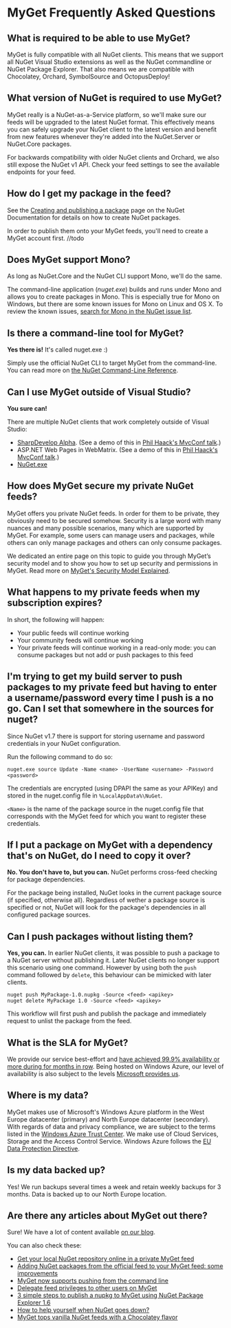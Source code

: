 ﻿# MyGet Frequently Asked Questions

## What is required to be able to use MyGet?

MyGet is fully compatible with all NuGet clients. This means that we support all NuGet Visual Studio extensions as well as the NuGet commandline or NuGet Package Explorer.
That also means we are compatible with Chocolatey, Orchard, SymbolSource and OctopusDeploy!

## What version of NuGet is required to use MyGet?

MyGet really is a NuGet-as-a-Service platform, so we'll make sure our feeds will be upgraded to the latest NuGet format.
This effectively means you can safely upgrade your NuGet client to the latest version and benefit from new features whenever they're added into the NuGet.Server or NuGet.Core packages.

For backwards compatibility with older NuGet clients and Orchard, we also still expose the NuGet v1 API. Check your feed settings to see the available endpoints for your feed.

## How do I get my package in the feed?

See the [Creating and publishing a package](http://docs.nuget.org/creating-packages/creating-and-publishing-a-package) page on the NuGet Documentation for details on how to create NuGet packages.

In order to publish them onto your MyGet feeds, you'll need to create a MyGet account first.
//todo

## Does MyGet support Mono?

As long as NuGet.Core and the NuGet CLI support Mono, we'll do the same.

The command-line application (*nuget.exe*) builds and runs under Mono and allows you to create packages in Mono.
This is especially true for Mono on Windows, but there are some known issues for Mono on Linux and OS X.  To review
the known issues, [search for Mono in the NuGet issue list](http://nuget.codeplex.com/workitem/list/basic?field=Votes&direction=Descending&issuesToDisplay=Open&keywords=mono&emailSubscribedItemsOnly=false).

## Is there a command-line tool for MyGet?

**Yes there is!** It's called nuget.exe :)

Simply use the official NuGet CLI to target MyGet from the command-line.
You can read more on [the NuGet Command-Line Reference](http://docs.nuget.org/docs/reference/command-line-reference).

## Can I use MyGet outside of Visual Studio?

**You sure can!** 

There are multiple NuGet clients that work completely outside of Visual Studio:

* [SharpDevelop Alpha](http://community.sharpdevelop.net/blogs/mattward/archive/2011/01/23/NuGetSupportInSharpDevelop.aspx). (See a demo of this in [Phil Haack's MvcConf talk](http://bit.ly/fzrJDa).) 
* ASP.NET Web Pages in WebMatrix. (See a demo of this in [Phil Haack's MvcConf talk](http://bit.ly/fzrJDa).) 
* [NuGet.exe](http://blog.davidebbo.com/2011/01/installing-nuget-packages-directly-from.html) 

## How does MyGet secure my private NuGet feeds?

MyGet offers you private NuGet feeds. In order for them to be private, they obviously need to be secured somehow. Security is a large word with many nuances and many possible scenarios, many which are supported by MyGet.
For example, some users can manage users and packages, while others can only manage packages and others can only consume packages.

We dedicated an entire page on this topic to guide you through MyGet’s security model and to show you how to set up security and permissions in MyGet.
Read more on [MyGet's Security Model Explained](MyGet-Security-FAQ)</a>.

## What happens to my private feeds when my subscription expires?
In short, the following will happen:

* Your public feeds will continue working
* Your community feeds will continue working
* Your private feeds will continue working in a read-only mode: you can consume packages but not add or push packages to this feed

## I'm trying to get my build server to push packages to my private feed but having to enter a username/password every time I push is a no go. Can I set that somewhere in the sources for nuget?

Since NuGet v1.7 there is support for storing username and password credentials in your NuGet configuration. 

Run the following command to do so:

    nuget.exe source Update -Name <name> -UserName <username> -Password <password>

The credentials are encrypted (using DPAPI the same as your APIKey) and stored in the nuget.config file in `%LocalAppData%\NuGet`.

`<Name>` is the name of the package source in the nuget.config file that corresponds with the MyGet feed for which you want to register these credentials.

## If I put a package on MyGet with a dependency that's on NuGet, do I need to copy it over?

**No. You don't have to, but you can.** NuGet performs cross-feed checking for package dependencies.

For the package being installed, NuGet looks in the current package source (if specified, otherwise all). Regardless of wether a package source is specified or not, NuGet will look for the package's dependencies in all configured package sources.

## Can I push packages without listing them?

**Yes, you can.** In earlier NuGet clients, it was possible to push a package to a NuGet server without publishing it. Later NuGet clients no longer support this scenario using one command. However by using both the `push` command followed by `delete`, this behaviour can be mimicked with later clients.

    nuget push MyPackage-1.0.nupkg -Source <feed> <apikey>
	nuget delete MyPackage 1.0 -Source <feed> <apikey>
	
This workflow will first push and publish the package and immediately request to unlist the package from the feed.

## What is the SLA for MyGet?

We provide our service best-effort and [have achieved 99.9% availability or more during for months in row](http://status.myget.org/519401/history).
Being hosted on Windows Azure, our level of availability is also subject to the levels [Microsoft provides us](http://www.windowsazure.com/en-us/support/legal/).

## Where is my data?

MyGet makes use of Microsoft's Windows Azure platform in the West Europe datacenter (primary) and North Europe datacenter (secondary).
With regards of data and privacy compliance, we are subject to the terms listed in the [Windows Azure Trust Center](http://www.windowsazure.com/en-us/support/trust-center/). We make use of Cloud Services, Storage and the Access Control Service.
Windows Azure follows the [EU Data Protection Directive](http://www.windowsazure.com/en-us/support/trust-center/privacy/).

## Is my data backed up?

Yes! We run backups several times a week and retain weekly backups for 3 months. Data is backed up to our North Europe location.

## Are there any articles about MyGet out there?

Sure! We have a lot of content available [on our blog](http://blog.myget.org).

You can also check these:

* [Get your local NuGet repository online in a private MyGet feed](http://www.xavierdecoster.com/post/2011/06/08/Get-your-local-NuGet-repository-online-in-a-private-MyGet-feed.aspx)
* [Adding NuGet packages from the official feed to your MyGet feed: some improvements](http://www.xavierdecoster.com/post/2011/06/14/Adding-NuGet-packages-from-the-official-feed-to-your-MyGet-feed-some-improvements.aspx)
* [MyGet now supports pushing from the command line](http://blog.maartenballiauw.be/post/2011/06/01/MyGet-now-supports-pushing-from-the-command-line.aspx)
* [Delegate feed privileges to other users on MyGet](http://blog.maartenballiauw.be/post/2011/06/29/Delegate-feed-privileges-to-other-users-on-MyGet.aspx)
* [3 simple steps to publish a nupkg to MyGet using NuGet Package Explorer 1.6](http://www.xavierdecoster.com/post/2011/07/11/3-simple-steps-to-publish-a-nupkg-to-MyGet-using-NuGet-Package-Explorer-16.aspx)
* [How to help yourself when NuGet goes down?](http://www.xavierdecoster.com/post/2012/03/09/How-to-help-yourself-when-NuGet-goes-down.aspx)
* [MyGet tops vanilla NuGet feeds with a Chocolatey flavor](http://www.xavierdecoster.com/post/2012/03/01/MyGet-tops-Vanilla-NuGet-feeds-with-a-Chocolatey-flavor.aspx)
